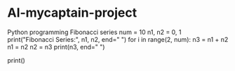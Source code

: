 # AI-mycaptain-project
Python programming Fibonacci series 
num = 10
n1, n2 = 0, 1
print("Fibonacci Series:", n1, n2, end=" ")
for i in range(2, num):
    n3 = n1 + n2
    n1 = n2
    n2 = n3
    print(n3, end=" ")

print()
